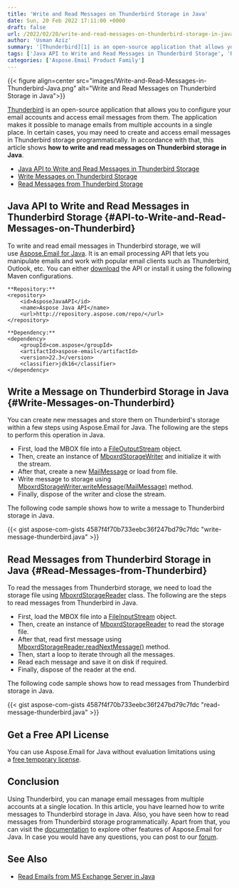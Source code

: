 ```yaml
---
title: 'Write and Read Messages on Thunderbird Storage in Java'
date: Sun, 20 Feb 2022 17:11:00 +0000
draft: false
url: /2022/02/20/write-and-read-messages-on-thunderbird-storage-in-java/
author: 'Usman Aziz'
summary: '[Thunderbird][1] is an open-source application that allows you to configure your email accounts and access email messages from them. The application makes it possible to manage emails from multiple accounts in a single place. In certain cases, you may need to create and access email messages in Thunderbird storage programmatically. In accordance with that, this article shows **how to write and read messages on Thunderbird storage in Java**.'
tags: ['Java API to Write and Read Messages in Thunderbird Storage', 'Read Messages from Thunderbird Storage in Java', 'Write Messages on Thunderbird Storage in Java']
categories: ['Aspose.Email Product Family']
---
```




{{< figure align=center src="images/Write-and-Read-Messages-in-Thunderbird-Java.png" alt="Write and Read Messages on Thunderbird Storage in Java">}}


[Thunderbird][2] is an open-source application that allows you to configure your email accounts and access email messages from them. The application makes it possible to manage emails from multiple accounts in a single place. In certain cases, you may need to create and access email messages in Thunderbird storage programmatically. In accordance with that, this article shows **how to write and read messages on Thunderbird storage in Java**.

*   [Java API to Write and Read Messages in Thunderbird Storage][3]
*   [Write Messages on Thunderbird Storage][4]
*   [Read Messages from Thunderbird Storage][5]

## Java API to Write and Read Messages in Thunderbird Storage {#API-to-Write-and-Read-Messages-on-Thunderbird}

To write and read email messages in Thunderbird storage, we will use [Aspose.Email for Java][6]. It is an email processing API that lets you manipulate emails and work with popular email clients such as Thunderbird, Outlook, etc. You can either [download][7] the API or install it using the following Maven configurations.

```
**Repository:**
<repository>
    <id>AsposeJavaAPI</id>
    <name>Aspose Java API</name>
    <url>http://repository.aspose.com/repo/</url>
</repository>

**Dependency:**
<dependency>
    <groupId>com.aspose</groupId>
    <artifactId>aspose-email</artifactId>
    <version>22.3</version>
    <classifier>jdk16</classifier>
</dependency>
```

## Write a Message on Thunderbird Storage in Java {#Write-Messages-on-Thunderbird}

You can create new messages and store them on Thunderbird's storage within a few steps using Aspose.Email for Java. The following are the steps to perform this operation in Java.

*   First, load the MBOX file into a [FileOutputStream][8] object.
*   Then, create an instance of [MboxrdStorageWriter][9] and initialize it with the stream.
*   After that, create a new [MailMessage][10] or load from file.
*   Write message to storage using [MboxrdStorageWriter.writeMessage(MailMessage)][11] method.
*   Finally, dispose of the writer and close the stream.

The following code sample shows how to write a message to Thunderbird storage in Java.

{{< gist aspose-com-gists 4587f4f70b733eebc36f247bd79c7fdc "write-message-thunderbird.java" >}}

## Read Messages from Thunderbird Storage in Java {#Read-Messages-from-Thunderbird}

To read the messages from Thunderbird storage, we need to load the storage file using [MboxrdStorageReader][12] class. The following are the steps to read messages from Thunderbird in Java.

*   First, load the MBOX file into a [FileInputStream][13] object.
*   Then, create an instance of [MboxrdStorageReader][14] to read the storage file.
*   After that, read first message using [MboxrdStorageReader.readNextMessage()][15] method.
*   Then, start a loop to iterate through all the messages.
*   Read each message and save it on disk if required.
*   Finally, dispose of the reader at the end.

The following code sample shows how to read messages from Thunderbird storage in Java.

{{< gist aspose-com-gists 4587f4f70b733eebc36f247bd79c7fdc "read-message-thunderbird.java" >}}

## Get a Free API License

You can use Aspose.Email for Java without evaluation limitations using a [free temporary license][16].

## Conclusion

Using Thunderbird, you can manage email messages from multiple accounts at a single location. In this article, you have learned how to write messages to Thunderbird storage in Java. Also, you have seen how to read messages from Thunderbird storage programmatically. Apart from that, you can visit the [documentation][17] to explore other features of Aspose.Email for Java. In case you would have any questions, you can post to our [forum][18].

## See Also

*   [Read Emails from MS Exchange Server in Java][19]




[1]: https://en.wikipedia.org/wiki/Mozilla_Thunderbird
[2]: https://en.wikipedia.org/wiki/Mozilla_Thunderbird
[3]: #API-to-Write-and-Read-Messages-on-Thunderbird
[4]: #Write-Messages-on-Thunderbird
[5]: #Read-Messages-from-Thunderbird
[6]: https://products.aspose.com/email/java/
[7]: https://downloads.aspose.com/email/java/
[8]: https://docs.oracle.com/javase/7/docs/api/java/io/FileOutputStream.html
[9]: https://apireference.aspose.com/email/java/com.aspose.email/MboxrdStorageWriter
[10]: https://apireference.aspose.com/email/java/com.aspose.email/MailMessage
[11]: https://apireference.aspose.com/email/java/com.aspose.email/MboxrdStorageWriter#writeMessage(com.aspose.email.MailMessage)
[12]: https://apireference.aspose.com/email/java/com.aspose.email/MboxrdStorageReader
[13]: https://docs.oracle.com/javase/7/docs/api/java/io/FileInputStream.html
[14]: https://apireference.aspose.com/email/java/com.aspose.email/MboxrdStorageReader
[15]: https://apireference.aspose.com/email/java/com.aspose.email/MboxrdStorageReader#readNextMessage()
[16]: https://products.aspose.com/email
[17]: https://docs.aspose.com/email/java/
[18]: https://forum.aspose.com/
[19]: https://blog.aspose.com/2021/03/22/read-emails-from-ms-exchange-server-using-java/




